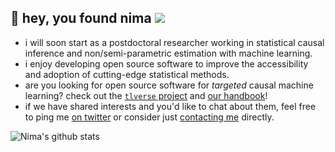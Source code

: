 ## :wave: hey, you found nima ![](https://komarev.com/ghpvc/?username=nhejazi&color=green)

- i will soon start as a postdoctoral researcher working in statistical causal
  inference and non/semi-parametric estimation with machine learning.
- i enjoy developing open source software to improve the accessibility and
  adoption of cutting-edge statistical methods.
- are you looking for open source software for _targeted_ causal machine
  learning? check out the [`tlverse` project](https://github.com/tlverse) and
  [our handbook](https://tlverse.org/tlverse-handbook)!
- if we have shared interests and you'd like to chat about them, feel free to
  ping me [on twitter](https://twitter.com/nshejazi) or consider just
  [contacting me](https://nimahejazi.org/#contact) directly.

![Nima's github stats](https://github-readme-stats.vercel.app/api?username=nhejazi&show_icons=true&count_private=true&theme=radical)
